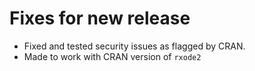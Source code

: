 # Fixes for new release
- Fixed and tested security issues as flagged by CRAN.
- Made to work with CRAN version of `rxode2`
